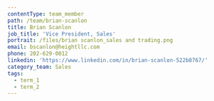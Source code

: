 ```yaml
---
contentType: team_member
path: /team/brian-scanlon
title: Brian Scanlon
job_title: 'Vice President, Sales'
portrait: /files/brian scanlon_sales and trading.png
email: bscanlon@heightllc.com
phone: 202-629-0012
linkedin: 'https://www.linkedin.com/in/brian-scanlon-522b8767/'
category_team: Sales
tags:
  - term_1
  - term_2
---
```


